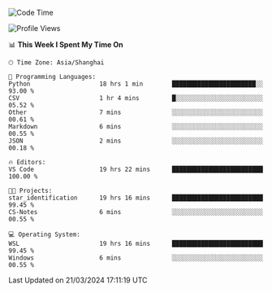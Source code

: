 <!--START_SECTION:waka-->
![Code Time](http://img.shields.io/badge/Code%20Time-1%2C561%20hrs%2020%20mins-blue)

![Profile Views](http://img.shields.io/badge/Profile%20Views-0-blue)

📊 **This Week I Spent My Time On** 

```text
🕑︎ Time Zone: Asia/Shanghai

💬 Programming Languages: 
Python                   18 hrs 1 min        ███████████████████████░░   93.00 % 
CSV                      1 hr 4 mins         █░░░░░░░░░░░░░░░░░░░░░░░░   05.52 % 
Other                    7 mins              ░░░░░░░░░░░░░░░░░░░░░░░░░   00.61 % 
Markdown                 6 mins              ░░░░░░░░░░░░░░░░░░░░░░░░░   00.55 % 
JSON                     2 mins              ░░░░░░░░░░░░░░░░░░░░░░░░░   00.18 % 

🔥 Editors: 
VS Code                  19 hrs 22 mins      █████████████████████████   100.00 % 

🐱‍💻 Projects: 
star_identification      19 hrs 16 mins      █████████████████████████   99.45 % 
CS-Notes                 6 mins              ░░░░░░░░░░░░░░░░░░░░░░░░░   00.55 % 

💻 Operating System: 
WSL                      19 hrs 16 mins      █████████████████████████   99.45 % 
Windows                  6 mins              ░░░░░░░░░░░░░░░░░░░░░░░░░   00.55 % 
```


 Last Updated on 21/03/2024 17:11:19 UTC
<!--END_SECTION:waka-->